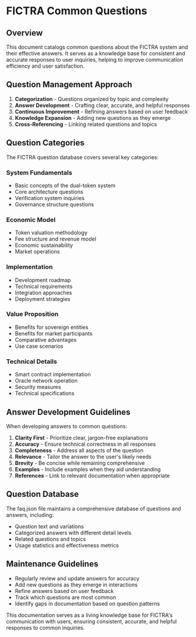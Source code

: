 # FICTRA Common Questions

## Overview

This document catalogs common questions about the FICTRA system and their effective answers. It serves as a knowledge base for consistent and accurate responses to user inquiries, helping to improve communication efficiency and user satisfaction.

## Question Management Approach

1. **Categorization** - Questions organized by topic and complexity
2. **Answer Development** - Crafting clear, accurate, and helpful responses
3. **Continuous Improvement** - Refining answers based on user feedback
4. **Knowledge Expansion** - Adding new questions as they emerge
5. **Cross-Referencing** - Linking related questions and topics

## Question Categories

The FICTRA question database covers several key categories:

### System Fundamentals

- Basic concepts of the dual-token system
- Core architecture questions
- Verification system inquiries
- Governance structure questions

### Economic Model

- Token valuation methodology
- Fee structure and revenue model
- Economic sustainability
- Market operations

### Implementation

- Development roadmap
- Technical requirements
- Integration approaches
- Deployment strategies

### Value Proposition

- Benefits for sovereign entities
- Benefits for market participants
- Comparative advantages
- Use case scenarios

### Technical Details

- Smart contract implementation
- Oracle network operation
- Security measures
- Technical specifications

## Answer Development Guidelines

When developing answers to common questions:

1. **Clarity First** - Prioritize clear, jargon-free explanations
2. **Accuracy** - Ensure technical correctness in all responses
3. **Completeness** - Address all aspects of the question
4. **Relevance** - Tailor the answer to the user's likely needs
5. **Brevity** - Be concise while remaining comprehensive
6. **Examples** - Include examples when they aid understanding
7. **References** - Link to relevant documentation when appropriate

## Question Database

The faq.json file maintains a comprehensive database of questions and answers, including:

- Question text and variations
- Categorized answers with different detail levels
- Related questions and topics
- Usage statistics and effectiveness metrics

## Maintenance Guidelines

- Regularly review and update answers for accuracy
- Add new questions as they emerge in interactions
- Refine answers based on user feedback
- Track which questions are most common
- Identify gaps in documentation based on question patterns

This documentation serves as a living knowledge base for FICTRA's communication with users, ensuring consistent, accurate, and helpful responses to common inquiries.
